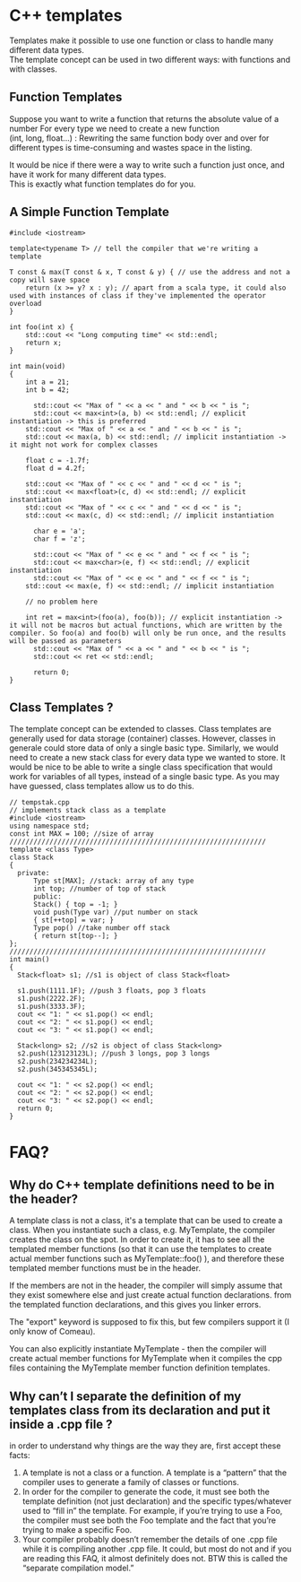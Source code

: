 # C++ templates

  Templates make it possible to use one function or class to handle many different data types.<br>
  The template concept can be used in two different ways: with functions and with classes.

  ## Function Templates

  Suppose you want to write a function that returns the absolute value of a number For every type we need to create a new function<br>
  (int, long, float...) : Rewriting the same function body over and over for different types is time-consuming and
  wastes space in the listing.<br>

  It would be nice if there were a way to write such a function just once, and have it work for many different data types.<br> This is exactly what function templates do for you.<br>

  ## A Simple Function Template


    #include <iostream>
    
    template<typename T> // tell the compiler that we're writing a template
    
    T const & max(T const & x, T const & y) { // use the address and not a copy will save space
    	return (x >= y? x : y); // apart from a scala type, it could also used with instances of class if they've implemented the operator overload
    }
    
    int foo(int x) {
    	std::cout << "Long computing time" << std::endl;
    	return x;
    }
    
    int main(void)
    {
    	int a = 21;
    	int b = 42;
    
    	  std::cout << "Max of " << a << " and " << b << " is ";
    	  std::cout << max<int>(a, b) << std::endl; // explicit instantiation -> this is preferred
        std::cout << "Max of " << a << " and " << b << " is ";
        std::cout << max(a, b) << std::endl; // implicit instantiation -> it might not work for complex classes
    
        float c = -1.7f;
        float d = 4.2f;
    
        std::cout << "Max of " << c << " and " << d << " is ";
        std::cout << max<float>(c, d) << std::endl; // explicit instantiation
        std::cout << "Max of " << c << " and " << d << " is ";
        std::cout << max(c, d) << std::endl; // implicit instantiation
    
    	  char e = 'a';
    	  char f = 'z';
    
    	  std::cout << "Max of " << e << " and " << f << " is ";
    	  std::cout << max<char>(e, f) << std::endl; // explicit instantiation
    	  std::cout << "Max of " << e << " and " << f << " is ";
        std::cout << max(e, f) << std::endl; // implicit instantiation
    
        // no problem here
    
        int ret = max<int>(foo(a), foo(b)); // explicit instantiation -> it will not be macros but actual functions, which are written by the                 compiler. So foo(a) and foo(b) will only be run once, and the results will be passed as parameters
    	  std::cout << "Max of " << a << " and " << b << " is ";
    	  std::cout << ret << std::endl;
    
    	  return 0;
    }
    
  ## Class Templates ?
  
  The template concept can be extended to classes. Class templates are generally used for data
  storage (container) classes.
  However, classes in generale could store data of only a single basic type.
  Similarly, we would need to create a new stack class for every data type we wanted to store. It
  would be nice to be able to write a single class specification that would work for variables of
  all types, instead of a single basic type. As you may have guessed, class templates allow us to
  do this.
  
  ```
  // tempstak.cpp
// implements stack class as a template
#include <iostream>
using namespace std;
const int MAX = 100; //size of array
////////////////////////////////////////////////////////////////
template <class Type>
class Stack
{
    private:
        Type st[MAX]; //stack: array of any type
        int top; //number of top of stack
        public:
        Stack() { top = -1; }
        void push(Type var) //put number on stack
        { st[++top] = var; }
        Type pop() //take number off stack
        { return st[top--]; }
};
////////////////////////////////////////////////////////////////
int main()
{
    Stack<float> s1; //s1 is object of class Stack<float>
    
    s1.push(1111.1F); //push 3 floats, pop 3 floats
    s1.push(2222.2F);
    s1.push(3333.3F);
    cout << "1: " << s1.pop() << endl;
    cout << "2: " << s1.pop() << endl;
    cout << "3: " << s1.pop() << endl;
    
    Stack<long> s2; //s2 is object of class Stack<long>
    s2.push(123123123L); //push 3 longs, pop 3 longs
    s2.push(234234234L);
    s2.push(345345345L);
    
    cout << "1: " << s2.pop() << endl;
    cout << "2: " << s2.pop() << endl;
    cout << "3: " << s2.pop() << endl;
    return 0;
}
  
  ```
# FAQ?

  ## Why do C++ template definitions need to be in the header?
    
  A template class is not a class, it's a template that can be used to create a class. When you instantiate such a class, e.g. MyTemplate<int>, the     compiler creates the class on the spot. In order to create it, it has to see all the templated member functions (so that it can use the templates     to create actual member functions such as MyTemplate<int>::foo() ), and therefore these templated member functions must be in the header.

  If the members are not in the header, the compiler will simply assume that they exist somewhere else and just create actual function declarations.   from the templated function declarations, and this gives you linker errors.

  The "export" keyword is supposed to fix this, but few compilers support it (I only know of Comeau).

  You can also explicitly instantiate MyTemplate<int> - then the compiler will create actual member functions for MyTemplate<int> when it compiles     the cpp files containing the MyTemplate member function definition templates.
  
  ## Why can’t I separate the definition of my templates class from its declaration and put it inside a .cpp file ?
  
  in order to understand why things are the way they are, first accept these facts:

  1) A template is not a class or a function. A template is a “pattern” that the compiler uses to generate a family of classes or functions.<br>
  2) In order for the compiler to generate the code, it must see both the template definition (not just declaration) and the specific types/whatever       used to “fill in” the template. For example, if you’re trying to use a Foo<int>, the compiler must see both the Foo template and the fact that       you’re trying to make a specific Foo<int>.<br>
  3) Your compiler probably doesn’t remember the details of one .cpp file while it is compiling another .cpp file. It could, but most do not and if        you   are reading this FAQ, it almost definitely does not. BTW this is called the “separate compilation model.”

    
